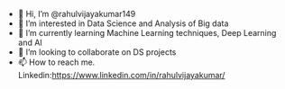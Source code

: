 - 👋 Hi, I’m @rahulvijayakumar149
- 👀 I’m interested in Data Science and Analysis of Big data
- 🌱 I’m currently learning Machine Learning techniques, Deep Learning and AI
- 💞️ I’m looking to collaborate on DS projects
- 📫 How to reach me. Linkedin:https://www.linkedin.com/in/rahulvijayakumar/

<!---
rahulvijayakumar149/rahulvijayakumar149 is a ✨ special ✨ repository because its `README.md` (this file) appears on your GitHub profile.
You can click the Preview link to take a look at your changes.
--->
